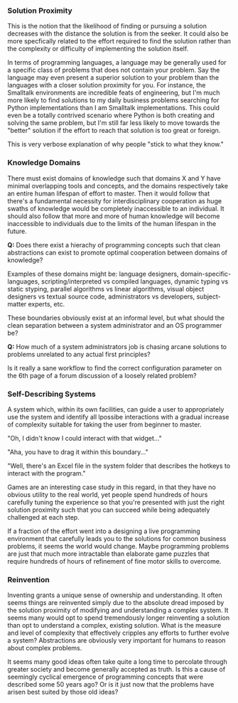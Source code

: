 ### Solution Proximity

This is the notion that the likelihood of finding or pursuing a solution decreases with the distance the solution is from the seeker. It could also be more specfically related to the effort required to find the solution rather than the complexity or difficulty of implementing the solution itself.

In terms of programming languages, a language may be generally used for a specific class of problems that does not contain your problem. Say the language may even present a superior solution to your problem than the languages with a closer solution proximity for you. For instance, the Smalltalk environments are incredible feats of engineering, but I'm much more likely to find solutions to my daily business problems searching for Python implementations than I am Smalltalk implementations. This could even be a totally contrived scenario where Python is both creating and solving the same problem, but I'm still far less likely to move towards the "better" solution if the effort to reach that solution is too great or foreign.

This is very verbose explanation of why people "stick to what they know."

### Knowledge Domains

There must exist domains of knowledge such that domains X and Y have minimal overlapping tools and concepts, and the domains respectively take an entire human lifespan of effort to master. Then it would follow that there's a fundamental necessity for interdisciplinary cooperation as huge swaths of knowledge would be completely inaccessible to an individual. It should also follow that more and more of human knowledge will become inaccessible to individuals due to the limits of the human lifespan in the future.

**Q:** Does there exist a hierachy of programming concepts such that clean abstractions can exist to promote optimal cooperation between domains of knowledge?

Examples of these domains might be: language designers, domain-specific-languages, scripting/interpreted vs compiled languages, dynamic typing vs static styping, parallel algorithms vs linear algorithms, visual object designers vs textual source code, administrators vs developers, subject-matter experts, etc.

These boundaries obviously exist at an informal level, but what should the clean separation between a system administrator and an OS programmer be?

**Q:** How much of a system administrators job is chasing arcane solutions to problems unrelated to any actual first principles?

Is it really a sane workflow to find the correct configuration parameter on the 6th page of a forum discussion of a loosely related problem?

### Self-Describing Systems

A system which, within its own facilities, can guide a user to appropriately use the system and identify all lpossibe interactions with a gradual increase of complexity suitable for taking the user from beginner to master.

"Oh, I didn't know I could interact with that widget..."

"Aha, you have to drag it within this boundary..."

"Well, there's an Excel file in the system folder that describes the hotkeys to interact with the program."

Games are an interesting case study in this regard, in that they have no obvious utility to the real world, yet people spend hundreds of hours carefully tuning the experience so that you're presented with just the right solution proximity such that you can succeed while being adequately challenged at each step.

If a fraction of the effort went into a designing a live programming environment that carefully leads you to the solutions for common business problems, it seems the world would change. Maybe programming problems are just that much more intractable than elaborate game puzzles that require hundreds of hours of refinement of fine motor skills to overcome.

### Reinvention

Inventing grants a unique sense of ownership and understanding. It often seems things are reinvented simply due to the absolute dread imposed by the solution proximity of modifying and understanding a complex system. It seems many would opt to  spend tremendously longer reinventing a solution than opt to understand a complex, existing solution. What is the measure and level of complexity that effectively cripples any efforts to further evolve a system? Abstractions are obviously very important for humans to reason about complex problems.

It seems many good ideas often take quite a long time to percolate through greater society and become generally accepted as truth. Is this a cause of seemingly cyclical emergence of programming concepts that were described some 50 years ago? Or is it just now that the problems have arisen best suited by those old ideas?


